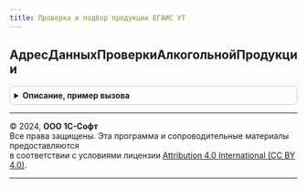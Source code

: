 ```yaml
---
title: Проверка и подбор продукции ЕГАИС УТ
---
```



## АдресДанныхПроверкиАлкогольнойПродукции
<details style="margin: 1em 0; padding: 0.5em; border: 1px solid #ccc; border-radius: 6px;">

<summary style="font-weight: bold; cursor: pointer;">Описание, пример вызова</summary>

```bsl

Функция АдресДанныхПроверкиАлкогольнойПродукции(Знач ПараметрыСканирования, Знач Объект, УникальныйИдентификатор) Экспорт
```

Пример вызова
```bsl
Результат = ПроверкаИПодборПродукцииЕГАИСУТ.АдресДанныхПроверкиАлкогольнойПродукции(ПараметрыСканирования, Объект, УникальныйИдентификатор) 
```
</details>

---

© 2024, **ООО 1С-Софт**  
Все права защищены. Эта программа и сопроводительные материалы предоставляются  
в соответствии с условиями лицензии [Attribution 4.0 International (CC BY 4.0)](https://creativecommons.org/licenses/by/4.0/legalcode).

---

